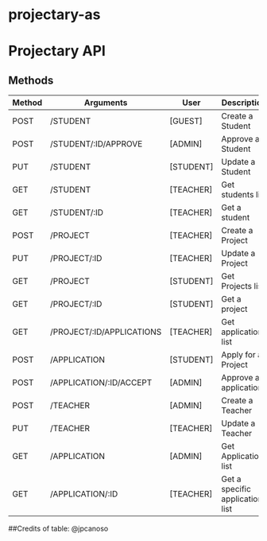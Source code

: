 # projectary-as
Projectary API
==============

## Methods

| Method | Arguments | User | Description |
| --- | --- | --- | --- |
| POST | /STUDENT | [GUEST] | Create a Student |
| POST | /STUDENT/:ID/APPROVE | [ADMIN] | Approve a Student |
| PUT | /STUDENT | [STUDENT] | Update a Student |
| GET | /STUDENT | [TEACHER] | Get students list |
| GET | /STUDENT/:ID | [TEACHER] | Get a student |
| POST | /PROJECT | [TEACHER] | Create a Project |
|PUT | /PROJECT/:ID | [TEACHER] | Update a Project |
|GET | /PROJECT | [STUDENT] | Get Projects list |
|GET | /PROJECT/:ID	| [STUDENT] | Get a project |
|GET | /PROJECT/:ID/APPLICATIONS | [TEACHER] | Get applications list |
|POST | /APPLICATION | [STUDENT] | Apply for a Project |
|POST | /APPLICATION/:ID/ACCEPT | [ADMIN] | Approve a application |
|POST | /TEACHER | [ADMIN] | Create a Teacher |
|PUT | /TEACHER | [TEACHER] | Update a Teacher |
|GET | /APPLICATION |	[ADMIN] | Get Application list |
|GET | /APPLICATION/:ID | [TEACHER] | Get a specific application list |

##Credits of table: @jpcanoso
